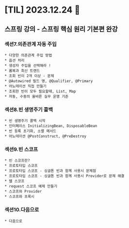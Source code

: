 # [TIL] 2023.12.24 📘

## 스프링 강의 - 스프링 핵심 원리 기본편 완강
  ### 섹션7.의존관계 자동 주입
    * 다양한 의존관계 주입 방법
    * 옵션 처리
    * 생성자 주입을 선택해라 !
    * 롬복과 최신 트랜드
    * 조회 빈이 2개 이상 - 문제
    * @Autowired 필드 명, @Qualifier, @Primary
    * 어노테이션 직접 만들기
    * 조회한 빈이 모두 필요할때, List, Map
    * 자동, 수동의 올바른 실무 운영 기준
  ### 섹션8.빈 생명주기 콜백
    * 빈 생명주기 콜백 시작
    * 인터페이스 InitializingBean, DisposableBean
    * 빈 등록 초기화, 소멸 메서드
    * 어노테이션 @PostConstruct, @PreDestroy
  ### 섹션9.빈 스코프
    * 빈 스코프란?
    * 프로토타입 스코프
    * 프로토타입 스코프 - 싱글톤 빈과 함께 사용시 문제점
    * 프로토타입 스코프 - 싱글톤 빈과 함께 사용시 Provider로 문제 해결
    * 웹 스코프
    * request 스코프 예제 만들기
    * 스코프와 Provider
    * 스코프와 프록시
  ### 섹션10.다음으로
    * 다음으로 



